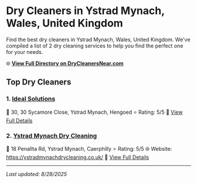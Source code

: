 # Dry Cleaners in Ystrad Mynach, Wales, United Kingdom

Find the best dry cleaners in Ystrad Mynach, Wales, United Kingdom. We've compiled a list of 2 dry cleaning services to help you find the perfect one for your needs.

🌐 **[View Full Directory on DryCleanersNear.com](https://drycleanersnear.com/city/United%20Kingdom/Wales/Ystrad%20Mynach)**

## Top Dry Cleaners

### 1. [Ideal Solutions](https://drycleanersnear.com/dryCleaner/68a52ca95ea1ca1ba63a5442/ideal-solutions)
📍 30, 30 Sycamore Close, Ystrad Mynach, Hengoed
⭐ Rating: 5/5
🔗 [View Full Details](https://drycleanersnear.com/dryCleaner/68a52ca95ea1ca1ba63a5442/ideal-solutions)

### 2. [Ystrad Mynach Dry Cleaning](https://drycleanersnear.com/dryCleaner/68a52cb95ea1ca1ba63a54bb/ystrad-mynach-dry-cleaning)
📍 18 Penallta Rd, Ystrad Mynach, Caerphilly
⭐ Rating: 5/5
🌐 Website: https://ystradmynachdrycleaning.co.uk/
🔗 [View Full Details](https://drycleanersnear.com/dryCleaner/68a52cb95ea1ca1ba63a54bb/ystrad-mynach-dry-cleaning)


---

*Last updated: 8/28/2025*
